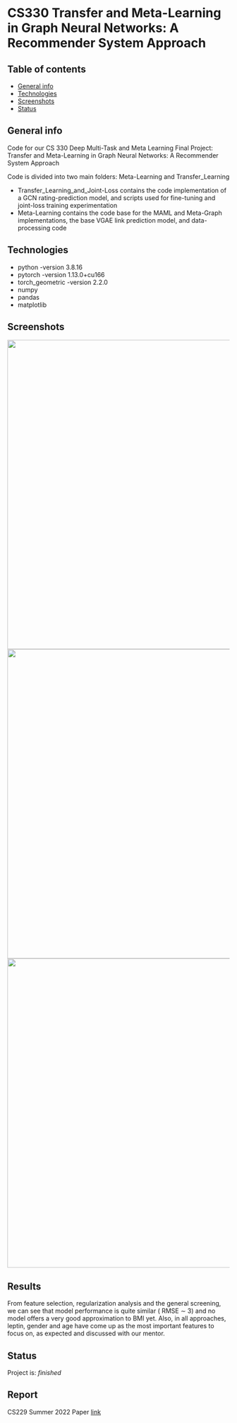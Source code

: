 # CS330 Transfer and Meta-Learning in Graph Neural Networks: A Recommender System Approach

## Table of contents
* [General info](#general-info)
* [Technologies](#technologies)
* [Screenshots](#screenshots)
* [Status](#status)
<!--* [Inspiration](#inspiration)
* [Contact](#contact)-->

## General info
Code for our CS 330 Deep Multi-Task and Meta Learning Final Project:
Transfer and Meta-Learning in Graph Neural Networks: A Recommender System Approach

Code is divided into two main folders: Meta-Learning and Transfer_Learning 

* Transfer_Learning_and_Joint-Loss contains the code implementation of a GCN rating-prediction model, and scripts used for fine-tuning and joint-loss training experimentation 
* Meta-Learning contains the code base for the MAML and Meta-Graph implementations, the base VGAE link prediction model, and data-processing code 


## Technologies
* python -version 3.8.16
* pytorch -version 1.13.0+cu166
* torch_geometric -version 2.2.0
* numpy
* pandas
* matplotlib

<!--## Baseline Model
keras implementation (https://github.com/divamgupta/image-segmentation-keras/) -->
## Screenshots
<img src="model_selection.png" width="700" />
<img src="ROC_curves_for_LGBM_classifier.png" width="700" />
<img src="feature_importance.png" width="700" />
<!--<img src="PyCaret_feature_importance_best.png" width="500" /> -->



<!--## Setup-->
<!--Available soon-->
<!--Describe how to install / setup your local environement / add link to demo version.-->

<!--## Code Examples
Show examples of usage:
```
from keras_segmentation.models.unet import unet_mini

model = unet_mini(n_classes=4,  input_height=96, input_width=96  )

model.train(
    train_images = "Dataset/train/",
    train_annotations = "Dataset/train_labels/",
    checkpoints_path = "Dataset/checkpoints",
    val_images = "Dataset/test/",
    val_annotations = "Dataset/test_labels/",
    epochs=50, validate=True, batch_size=8, 
    optimizer_name="adam",
    gen_use_multiprocessing=True,
    auto_resume_checkpoint=False,
    val_batch_size=2,
)
```

## Features
List of features ready and TODOs for future development
* Train on 3 different U-NET architecture variants-->

## Results
From feature selection, regularization analysis and the general screening, we can see that model performance is quite similar ( RMSE ∼ 3) and no model offers a very good approximation to BMI yet. Also, in all approaches, leptin, gender and age have come up as the most important features to focus on, as expected and discussed with our mentor.

## Status
Project is: _finished_ <!-- a normal html comment _finished_, _no longer continue_ and why?-->

## Report
CS229 Summer 2022 Paper [link](paper/CS229__BMI_prediction_using_immune_markers.pdf)

<!--## Inspiration-->
<!--Add here credits. Project inspired by..., based on...

<!--## Contact-->
<!--Created by [@flynerdpl](https://www.flynerd.pl/) - feel free to contact me!-->
